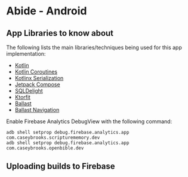 # Abide - Android

## App Libraries to know about

The following lists the main libraries/techniques being used for this app implementation:

- [Kotlin](https://kotlinlang.org/docs/home.html)
- [Kotlin Coroutines](https://kotlinlang.org/docs/coroutines-overview.html)
- [Kotlinx Serialization](https://kotlinlang.org/docs/serialization.html)
- [Jetpack Compose](https://developer.android.com/jetpack/compose/documentation)
- [SQLDelight](https://cashapp.github.io/sqldelight/android_sqlite/)
- [Ktorfit](https://github.com/Foso/Ktorfit)
- [Ballast](https://github.com/copper-leaf/ballast)
- [Ballast Navigation](https://copper-leaf.github.io/ballast/wiki/modules/ballast-navigation/)

Enable Firebase Analytics DebugView with the following command:

```shell
adb shell setprop debug.firebase.analytics.app com.caseybrooks.scripturememory.dev
adb shell setprop debug.firebase.analytics.app com.caseybrooks.openbible.dev
```

## Uploading builds to Firebase
